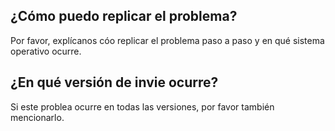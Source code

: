 ## ¿Cómo puedo replicar el problema?
Por favor, explícanos cóo replicar el problema paso a paso y en qué sistema operativo ocurre.
## ¿En qué versión de invie ocurre?
Si este problea ocurre en todas las versiones, por favor también mencionarlo.
